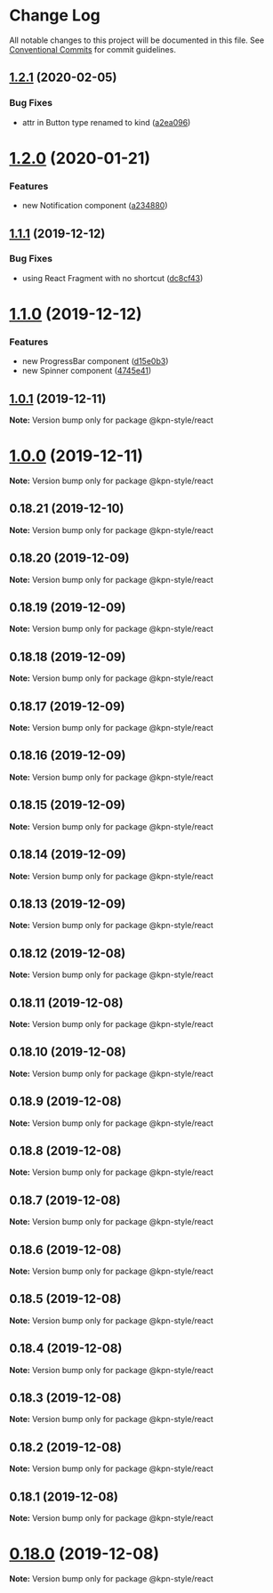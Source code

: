 # Change Log

All notable changes to this project will be documented in this file.
See [Conventional Commits](https://conventionalcommits.org) for commit guidelines.

## [1.2.1](https://github.com/kpn/kpn-style-react/compare/v1.2.0...v1.2.1) (2020-02-05)


### Bug Fixes

* attr in Button type renamed to kind ([a2ea096](https://github.com/kpn/kpn-style-react/commit/a2ea096ce9331b2ea6f67803bb3b3d6f0d7f593d))





# [1.2.0](https://github.com/kpn/kpn-style-react/compare/v1.1.1...v1.2.0) (2020-01-21)


### Features

* new Notification component ([a234880](https://github.com/kpn/kpn-style-react/commit/a234880d042537e30723c54d19aa4f8ba39d41bd))





## [1.1.1](https://github.com/kpn/kpn-style-react/compare/v1.1.0...v1.1.1) (2019-12-12)


### Bug Fixes

* using React Fragment with no shortcut ([dc8cf43](https://github.com/kpn/kpn-style-react/commit/dc8cf43123143123932e3e64b249a92b505a5968))





# [1.1.0](https://github.com/kpn/kpn-style-react/compare/v1.0.2...v1.1.0) (2019-12-12)


### Features

* new ProgressBar component ([d15e0b3](https://github.com/kpn/kpn-style-react/commit/d15e0b3b6720032665a4f01ac138e0dc629ee586))
* new Spinner component ([4745e41](https://github.com/kpn/kpn-style-react/commit/4745e410d571fd7c65cb3ab334e43f872c816b9f))





## [1.0.1](https://github.com/kpn/kpn-style-react/compare/v1.0.0...v1.0.1) (2019-12-11)

**Note:** Version bump only for package @kpn-style/react





# [1.0.0](https://github.com/kpn/kpn-style-react/compare/v0.18.21...v1.0.0) (2019-12-11)

**Note:** Version bump only for package @kpn-style/react





## 0.18.21 (2019-12-10)

**Note:** Version bump only for package @kpn-style/react





## 0.18.20 (2019-12-09)

**Note:** Version bump only for package @kpn-style/react





## 0.18.19 (2019-12-09)

**Note:** Version bump only for package @kpn-style/react





## 0.18.18 (2019-12-09)

**Note:** Version bump only for package @kpn-style/react





## 0.18.17 (2019-12-09)

**Note:** Version bump only for package @kpn-style/react





## 0.18.16 (2019-12-09)

**Note:** Version bump only for package @kpn-style/react





## 0.18.15 (2019-12-09)

**Note:** Version bump only for package @kpn-style/react





## 0.18.14 (2019-12-09)

**Note:** Version bump only for package @kpn-style/react





## 0.18.13 (2019-12-09)

**Note:** Version bump only for package @kpn-style/react





## 0.18.12 (2019-12-08)

**Note:** Version bump only for package @kpn-style/react





## 0.18.11 (2019-12-08)

**Note:** Version bump only for package @kpn-style/react





## 0.18.10 (2019-12-08)

**Note:** Version bump only for package @kpn-style/react





## 0.18.9 (2019-12-08)

**Note:** Version bump only for package @kpn-style/react





## 0.18.8 (2019-12-08)

**Note:** Version bump only for package @kpn-style/react





## 0.18.7 (2019-12-08)

**Note:** Version bump only for package @kpn-style/react





## 0.18.6 (2019-12-08)

**Note:** Version bump only for package @kpn-style/react





## 0.18.5 (2019-12-08)

**Note:** Version bump only for package @kpn-style/react





## 0.18.4 (2019-12-08)

**Note:** Version bump only for package @kpn-style/react





## 0.18.3 (2019-12-08)

**Note:** Version bump only for package @kpn-style/react





## 0.18.2 (2019-12-08)

**Note:** Version bump only for package @kpn-style/react





## 0.18.1 (2019-12-08)

**Note:** Version bump only for package @kpn-style/react





# [0.18.0](https://github.com/kpn/kpn-style-react/compare/v0.17.0...v0.18.0) (2019-12-08)

**Note:** Version bump only for package @kpn-style/react

